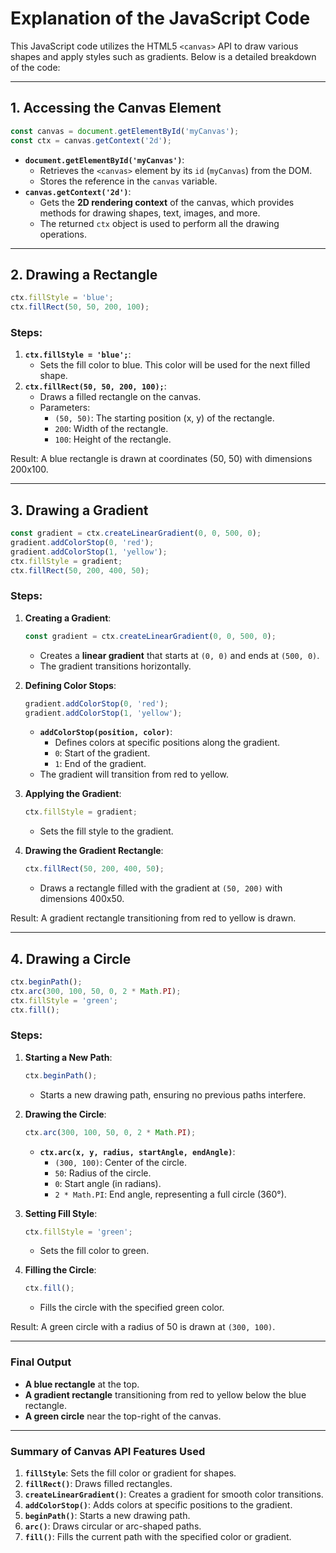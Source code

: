 # Explanation of the JavaScript Code

This JavaScript code utilizes the HTML5 `<canvas>` API to draw various shapes and apply styles such as gradients. Below is a detailed breakdown of the code:

---

## 1. **Accessing the Canvas Element**
```javascript
const canvas = document.getElementById('myCanvas');
const ctx = canvas.getContext('2d');
```
- **`document.getElementById('myCanvas')`**:
  - Retrieves the `<canvas>` element by its `id` (`myCanvas`) from the DOM.
  - Stores the reference in the `canvas` variable.
- **`canvas.getContext('2d')`**:
  - Gets the **2D rendering context** of the canvas, which provides methods for drawing shapes, text, images, and more.
  - The returned `ctx` object is used to perform all the drawing operations.

---

## 2. **Drawing a Rectangle**
```javascript
ctx.fillStyle = 'blue';
ctx.fillRect(50, 50, 200, 100);
```

### Steps:
1. **`ctx.fillStyle = 'blue';`**:
   - Sets the fill color to blue. This color will be used for the next filled shape.
2. **`ctx.fillRect(50, 50, 200, 100);`**:
   - Draws a filled rectangle on the canvas.
   - Parameters:
     - `(50, 50)`: The starting position (x, y) of the rectangle.
     - `200`: Width of the rectangle.
     - `100`: Height of the rectangle.

Result: A blue rectangle is drawn at coordinates (50, 50) with dimensions 200x100.

---

## 3. **Drawing a Gradient**
```javascript
const gradient = ctx.createLinearGradient(0, 0, 500, 0);
gradient.addColorStop(0, 'red');
gradient.addColorStop(1, 'yellow');
ctx.fillStyle = gradient;
ctx.fillRect(50, 200, 400, 50);
```

### Steps:
1. **Creating a Gradient**:
   ```javascript
   const gradient = ctx.createLinearGradient(0, 0, 500, 0);
   ```
   - Creates a **linear gradient** that starts at `(0, 0)` and ends at `(500, 0)`.
   - The gradient transitions horizontally.

2. **Defining Color Stops**:
   ```javascript
   gradient.addColorStop(0, 'red');
   gradient.addColorStop(1, 'yellow');
   ```
   - **`addColorStop(position, color)`**:
     - Defines colors at specific positions along the gradient.
     - `0`: Start of the gradient.
     - `1`: End of the gradient.
   - The gradient will transition from red to yellow.

3. **Applying the Gradient**:
   ```javascript
   ctx.fillStyle = gradient;
   ```
   - Sets the fill style to the gradient.

4. **Drawing the Gradient Rectangle**:
   ```javascript
   ctx.fillRect(50, 200, 400, 50);
   ```
   - Draws a rectangle filled with the gradient at `(50, 200)` with dimensions 400x50.

Result: A gradient rectangle transitioning from red to yellow is drawn.

---

## 4. **Drawing a Circle**
```javascript
ctx.beginPath();
ctx.arc(300, 100, 50, 0, 2 * Math.PI);
ctx.fillStyle = 'green';
ctx.fill();
```

### Steps:
1. **Starting a New Path**:
   ```javascript
   ctx.beginPath();
   ```
   - Starts a new drawing path, ensuring no previous paths interfere.

2. **Drawing the Circle**:
   ```javascript
   ctx.arc(300, 100, 50, 0, 2 * Math.PI);
   ```
   - **`ctx.arc(x, y, radius, startAngle, endAngle)`**:
     - `(300, 100)`: Center of the circle.
     - `50`: Radius of the circle.
     - `0`: Start angle (in radians).
     - `2 * Math.PI`: End angle, representing a full circle (360°).

3. **Setting Fill Style**:
   ```javascript
   ctx.fillStyle = 'green';
   ```
   - Sets the fill color to green.

4. **Filling the Circle**:
   ```javascript
   ctx.fill();
   ```
   - Fills the circle with the specified green color.

Result: A green circle with a radius of 50 is drawn at `(300, 100)`.

---

### Final Output
- **A blue rectangle** at the top.
- **A gradient rectangle** transitioning from red to yellow below the blue rectangle.
- **A green circle** near the top-right of the canvas.

---

### Summary of Canvas API Features Used
1. **`fillStyle`**: Sets the fill color or gradient for shapes.
2. **`fillRect()`**: Draws filled rectangles.
3. **`createLinearGradient()`**: Creates a gradient for smooth color transitions.
4. **`addColorStop()`**: Adds colors at specific positions to the gradient.
5. **`beginPath()`**: Starts a new drawing path.
6. **`arc()`**: Draws circular or arc-shaped paths.
7. **`fill()`**: Fills the current path with the specified color or gradient. 

